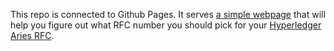 This repo is connected to Github Pages. It serves [a simple webpage](
https://dhh1128.github.io/assign-aries-rfc-num/)
that will help you figure out what RFC number you should pick
for your <a target="_blank" href="https://github.com/hyperledger/aries-rfcs/blob/master/README.md">
Hyperledger Aries RFC</a>.
